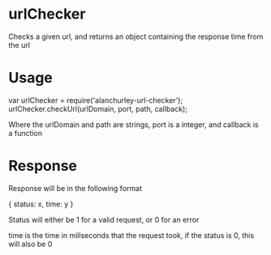 urlChecker
==========

Checks a given url, and returns an object containing the response time from the url

Usage
=====
var urlChecker = require('alanchurley-url-checker');
urlChecker.checkUrl(urlDomain, port, path, callback);

Where the urlDomain and path are strings, port is a integer, and callback is a function


Response
========

Response will be in the following format

{
    status: x,
    time: y
}

Status will either be 1 for a valid request, or 0 for an error

time is the time in millseconds that the request took, if the status is 0, this will also be 0